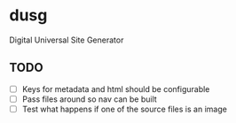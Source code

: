 # dusg
Digital Universal Site Generator

## TODO
- [ ] Keys for metadata and html should be configurable
- [ ] Pass files around so nav can be built
- [ ] Test what happens if one of the source files is an image
